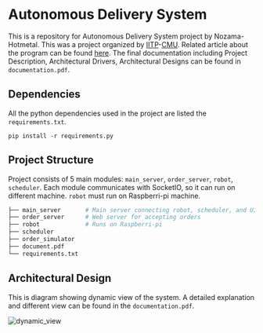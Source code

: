 # Autonomous Delivery System

This is a repository for Autonomous Delivery System project by Nozama-Hotmetal. This was a project organized by [IITP](https://ezone.iitp.kr/common/anno/02/form.tab?PMS_TSK_PBNC_ID=PBD201900000075)-[CMU](https://www.cmu.edu/). Related article about the program can be found [here](http://www.donga.com/news/article/all/20190819/97023944/1). The final documentation including Project Description, Architectural Drivers, Architectural Designs can be found in `documentation.pdf`.



## Dependencies

All the python dependencies used in the project are listed the `requirements.txt`.

```
pip install -r requirements.py
```



## Project Structure

Project consists of 5 main modules: `main_server`, `order_server`, `robot`, `scheduler`. Each module communicates with SocketIO, so it can run on different machine. `robot` must run on Raspberri-pi machine.

```bash
├── main_server       # Main server connecting robot, scheduler, and UI
├── order_server      # Web server for accepting orders
├── robot             # Runs on Raspberri-pi
├── scheduler
├── order_simulator
├── document.pdf
└── requirements.txt
```



## Architectural Design

This is diagram showing dynamic view of the system. A detailed explanation and different view can be found in the `documentation.pdf`.

![dynamic_view](https://i.imgur.com/gAU1rPF.png)

